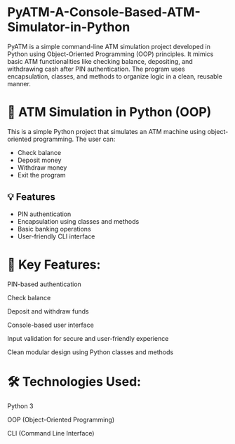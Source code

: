 # PyATM-A-Console-Based-ATM-Simulator-in-Python
PyATM is a simple command-line ATM simulation project developed in Python using Object-Oriented Programming (OOP) principles. It mimics basic ATM functionalities like checking balance, depositing, and withdrawing cash after PIN authentication. The program uses encapsulation, classes, and methods to organize logic in a clean, reusable manner.

# 🏦 ATM Simulation in Python (OOP)

This is a simple Python project that simulates an ATM machine using object-oriented programming. The user can:
- Check balance
- Deposit money
- Withdraw money
- Exit the program

## 💡 Features
- PIN authentication
- Encapsulation using classes and methods
- Basic banking operations
- User-friendly CLI interface

# 🧠 Key Features:
PIN-based authentication

Check balance

Deposit and withdraw funds

Console-based user interface

Input validation for secure and user-friendly experience

Clean modular design using Python classes and methods

# 🛠 Technologies Used:
Python 3

OOP (Object-Oriented Programming)

CLI (Command Line Interface)

